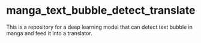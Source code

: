 # manga_text_bubble_detect_translate
This is a repository for a deep learning model that can detect text bubble in manga and feed it into a translator.
